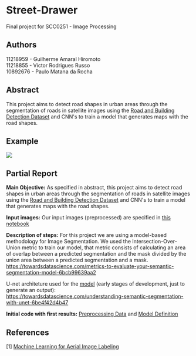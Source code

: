 # Street-Drawer

Final project for SCC0251 - Image Processing


## Authors
11218959 - Guilherme Amaral Hiromoto<br/>
11218855 - Victor Rodrigues Russo<br/>
10892676 - Paulo Matana da Rocha<br/>


## Abstract

This project aims to detect road shapes in urban areas through the segmentation of roads in satellite images using the [Road and Building Detection Dataset](https://www.cs.toronto.edu/~vmnih/data/) and CNN's to train a model that generates maps with the road shapes.

## Example
![](https://github.com/guilhermehiromoto/Street-Drawer/blob/master/example_pdi.png?raw=true)

## Partial Report

**Main Objective:** As specified in abstract, this project aims to detect road shapes in urban areas through the segmentation of roads in satellite images using the [Road and Building Detection Dataset](https://www.cs.toronto.edu/~vmnih/data/) and CNN's to train a model that generates maps with the road shapes.

**Input images:** Our input images (preprocessed) are specified in [this notebook](https://github.com/guilhermehiromoto/Street-Drawer/blob/master/preprocessing.ipynb)

**Description of steps:** For this project we are using a model-based methodology for Image Segmentation. We used the Intersection-Over-Union metric to train our model, that metric consists of calculating an area of overlap between a predicted segmentation and the mask divided by the union area between a predicted segmentation and a mask.<br/>
https://towardsdatascience.com/metrics-to-evaluate-your-semantic-segmentation-model-6bcb99639aa2<br/>

U-net architeture used for the [model](https://github.com/guilhermehiromoto/Street-Drawer/blob/master/training_model.ipynb) (early stages of development, just to generate an output):<br/>
https://towardsdatascience.com/understanding-semantic-segmentation-with-unet-6be4f42d4b47<br/>

**Initial code with first results:** [Preprocessing Data](https://github.com/guilhermehiromoto/Street-Drawer/blob/master/preprocessing.ipynb) and [Model Definition](https://github.com/guilhermehiromoto/Street-Drawer/blob/master/training_model.ipynb)

## References

[1] [Machine Learning for Aerial Image Labeling](https://www.cs.toronto.edu/~vmnih/docs/Mnih_Volodymyr_PhD_Thesis.pdf)
